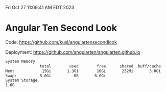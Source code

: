 Fri Oct 27 11:09:41 AM EDT 2023

# Angular Ten Second Look

Code: https://github.com/kusl/angulartensecondlook

Deployment: https://github.com/angularten/angularten.github.io

```bash
System Memory
               total        used        free      shared  buff/cache   available
Mem:            15Gi       1.3Gi        10Gi       232Mi       3.0Gi        13Gi
Swap:          8.0Gi          0B       8.0Gi
System Storage
1.6G	.
```
```bash
